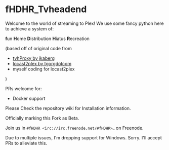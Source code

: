 # fHDHR_Tvheadend


Welcome to the world of streaming to Plex! We use some fancy python here to achieve a system of:

**f**un
**H**ome
**D**istribution
**H**iatus
**R**ecreation


(based off of original code from

  * [tvhProxy by jkaberg](https://github.com/jkaberg/tvhProxy)
  * [locast2plex by tgorgdotcom](https://github.com/tgorgdotcom/locast2plex)
  * myself coding for locast2plex

  )

PRs welcome for:

* Docker support


Please Check the repository wiki for Installation information.

Officially marking this Fork as Beta.

Join us in `#fHDHR <irc://irc.freenode.net/#fHDHR>`_ on Freenode.

Due to multiple issues, I'm dropping support for Windows. Sorry. I'll accept PRs to alleviate this.
